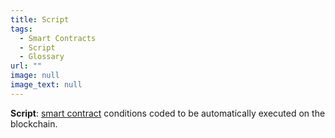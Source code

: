 ```yaml
---
title: Script
tags:
  - Smart Contracts
  - Script
  - Glossary
url: ""
image: null
image_text: null
---
```


**Script**: [smart contract](https://www.essentialcardano.io/glossary/smart-contracts) conditions coded to be automatically executed on the blockchain.
